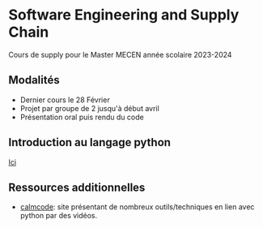 # Software Engineering and Supply Chain

Cours de supply pour le Master MECEN année scolaire 2023-2024

## Modalités

- Dernier cours le 28 Février
- Projet par groupe de 2 jusqu'à début avril
- Présentation oral puis rendu du code

## Introduction au langage python

[Ici](https://www.idpoisson.fr/perrollaz/cours_python/PLAN.html)

## Ressources additionnelles

- [calmcode](https://calmcode.io/): site présentant de nombreux outils/techniques
  en lien avec python par des vidéos.
